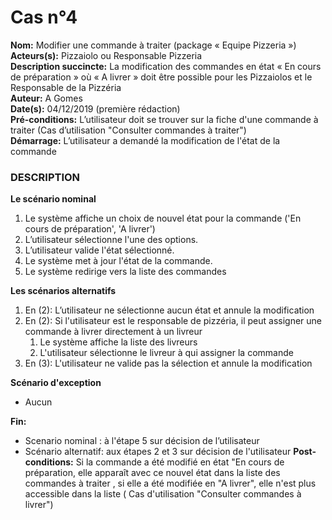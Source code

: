 # Cas  n°4

**Nom:** Modifier une commande à traiter (package « Equipe Pizzeria »)<br>
**Acteurs(s):** Pizzaiolo ou Responsable Pizzeria<br>
**Description succincte:** La modification des commandes en état « En cours de préparation » où « A livrer » doit être possible pour les Pizzaiolos et le Responsable de la Pizzéria<br>
**Auteur:** A Gomes<br>
**Date(s):** 04/12/2019 (première rédaction)<br>
**Pré-conditions:** L’utilisateur doit se trouver sur la fiche d'une commande à traiter (Cas d’utilisation "Consulter commandes à traiter")<br>
**Démarrage:** L’utilisateur a demandé la modification de l'état de la commande<br>

### **DESCRIPTION**

**Le scénario nominal**<br>
1.	Le système affiche un choix de nouvel état pour la commande ('En cours de préparation', 'A livrer')
2.	L’utilisateur sélectionne l'une des options.
3.	L’utilisateur valide l'état sélectionné.
4.	Le système met à jour l'état de la commande.
5.	Le système redirige vers la liste des commandes

**Les scénarios alternatifs**<br>
1.  En (2): L’utilisateur ne sélectionne aucun état et annule la modification
2.  En (2): Si l'utilisateur est le responsable de pizzéria, il peut assigner une commande à livrer directement à un livreur
    1. Le système affiche la liste des livreurs
    2. L'utilisateur sélectionne le livreur à qui assigner la commande
2.  En (3): L'utilisateur ne valide pas la sélection et annule la modification

**Scénario d'exception**<br>
- Aucun

**Fin:** 
- Scenario nominal : à l'étape 5 sur décision de l’utilisateur
- Scénario alternatif: aux étapes 2 et 3 sur décision de l'utilisateur
**Post-conditions:** Si la commande a été modifié en état "En cours de préparation, elle apparaît avec ce nouvel état dans la liste des commandes à traiter , si elle a été modifiée en "A livrer", elle n'est plus accessible dans la liste ( Cas d'utilisation "Consulter commandes à livrer")
